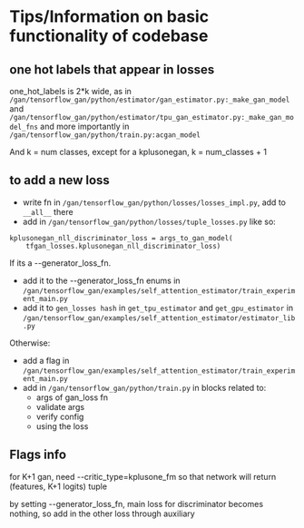 # Tips/Information on basic functionality of codebase


## one hot labels that appear in losses

one_hot_labels is 2*k wide, as in
`/gan/tensorflow_gan/python/estimator/gan_estimator.py:_make_gan_model` and
`/gan/tensorflow_gan/python/estimator/tpu_gan_estimator.py:_make_gan_model_fns`
and more importantly in `/gan/tensorflow_gan/python/train.py:acgan_model`

And k = num classes, except for a kplusonegan, k = num_classes + 1

## to add a new loss

- write fn in `/gan/tensorflow_gan/python/losses/losses_impl.py`, add to `__all__` there
- add in `/gan/tensorflow_gan/python/losses/tuple_losses.py` like so:
```
kplusonegan_nll_discriminator_loss = args_to_gan_model(
    tfgan_losses.kplusonegan_nll_discriminator_loss)
```

If its a --generator_loss_fn.

- add it to the --generator_loss_fn enums in `/gan/tensorflow_gan/examples/self_attention_estimator/train_experiment_main.py`
- add it to `gen_losses hash` in `get_tpu_estimator` and `get_gpu_estimator` in `/gan/tensorflow_gan/examples/self_attention_estimator/estimator_lib.py`

Otherwise:

- add a flag in `/gan/tensorflow_gan/examples/self_attention_estimator/train_experiment_main.py`
- add in `/gan/tensorflow_gan/python/train.py` in blocks related to:
    + args of gan_loss fn
    + validate args
    + verify config
    + using the loss



## Flags info

for K+1 gan, need --critic_type=kplusone_fm so that network will return (features, K+1 logits) tuple

by setting --generator_loss_fn, main loss for discriminator becomes nothing,
so add in the other loss through auxiliary